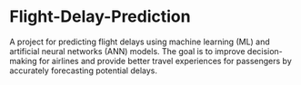 # Flight-Delay-Prediction
A project for predicting flight delays using machine learning (ML) and artificial neural networks (ANN) models. The goal is to improve decision-making for airlines and provide better travel experiences for passengers by accurately forecasting potential delays. 
